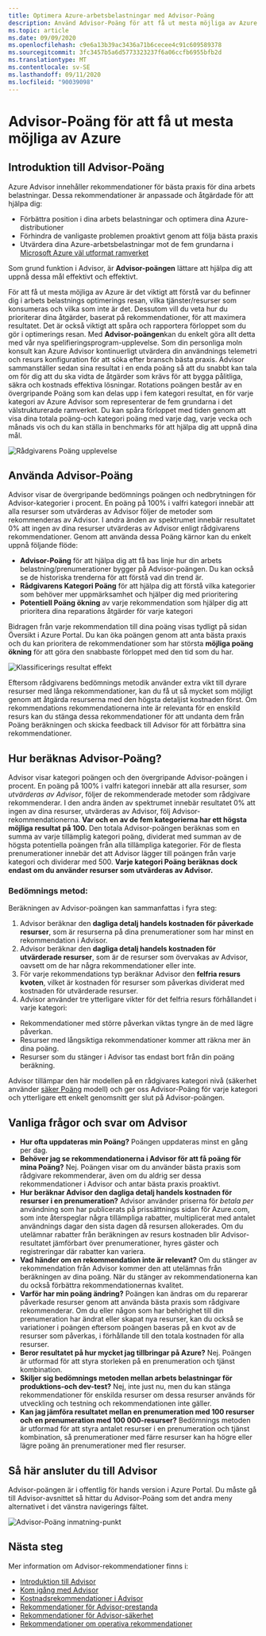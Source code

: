 ```yaml
---
title: Optimera Azure-arbetsbelastningar med Advisor-Poäng
description: Använd Advisor-Poäng för att få ut mesta möjliga av Azure
ms.topic: article
ms.date: 09/09/2020
ms.openlocfilehash: c9e6a13b39ac3436a71b6cecee4c91c609589378
ms.sourcegitcommit: 3fc3457b5a6d5773323237f6a06ccfb6955bfb2d
ms.translationtype: MT
ms.contentlocale: sv-SE
ms.lasthandoff: 09/11/2020
ms.locfileid: "90039098"
---
```

# <a name="advisor-score-to-get-the-most-out-of-azure"></a>Advisor-Poäng för att få ut mesta möjliga av Azure

## <a name="introduction-to-advisor-score"></a>Introduktion till Advisor-Poäng

Azure Advisor innehåller rekommendationer för bästa praxis för dina arbets belastningar. Dessa rekommendationer är anpassade och åtgärdade för att hjälpa dig:
* Förbättra position i dina arbets belastningar och optimera dina Azure-distributioner
* Förhindra de vanligaste problemen proaktivt genom att följa bästa praxis
* Utvärdera dina Azure-arbetsbelastningar mot de fem grundarna i [Microsoft Azure väl utformat ramverket](https://docs.microsoft.com/azure/architecture/framework/)

Som grund funktion i Advisor, är **Advisor-poängen** lättare att hjälpa dig att uppnå dessa mål effektivt och effektivt. 

För att få ut mesta möjliga av Azure är det viktigt att förstå var du befinner dig i arbets belastnings optimerings resan, vilka tjänster/resurser som konsumeras och vilka som inte är det. Dessutom vill du veta hur du prioriterar dina åtgärder, baserat på rekommendationer, för att maximera resultatet. Det är också viktigt att spåra och rapportera förloppet som du gör i optimerings resan. Med **Advisor-poängen**kan du enkelt göra allt detta med vår nya spelifieringsprogram-upplevelse. Som din personliga moln konsult kan Azure Advisor kontinuerligt utvärdera din användnings telemetri och resurs konfiguration för att söka efter bransch bästa praxis. Advisor sammanställer sedan sina resultat i en enda poäng så att du snabbt kan tala om för dig att du ska vidta de åtgärder som krävs för att bygga pålitliga, säkra och kostnads effektiva lösningar. Rotations poängen består av en övergripande Poäng som kan delas upp i fem kategori resultat, en för varje kategori av Azure Advisor som representerar de fem grundarna i det välstrukturerade ramverket. Du kan spåra förloppet med tiden genom att visa dina totala poäng-och kategori poäng med varje dag, varje vecka och månads vis och du kan ställa in benchmarks för att hjälpa dig att uppnå dina mål. 

 ![Rådgivarens Poäng upplevelse](./media/advisor-score-1.png)

## <a name="how-to-consume-advisor-score"></a>Använda Advisor-Poäng
Advisor visar de övergripande bedömnings poängen och nedbrytningen för Advisor-kategorier i procent. En poäng på 100% i valfri kategori innebär att alla resurser som utvärderas av Advisor följer de metoder som rekommenderas av Advisor. I andra änden av spektrumet innebär resultatet 0% att ingen av dina resurser utvärderas av Advisor enligt rådgivarens rekommendationer. Genom att använda dessa Poäng kärnor kan du enkelt uppnå följande flöde:
* **Advisor-Poäng** för att hjälpa dig att få bas linje hur din arbets belastning/prenumerationer bygger på Advisor-poängen. Du kan också se de historiska trenderna för att förstå vad din trend är.
* **Rådgivarens Kategori Poäng** för att hjälpa dig att förstå vilka kategorier som behöver mer uppmärksamhet och hjälper dig med prioritering
* **Potentiell Poäng ökning** av varje rekommendation som hjälper dig att prioritera dina reparations åtgärder för varje kategori

Bidragen från varje rekommendation till dina poäng visas tydligt på sidan Översikt i Azure Portal. Du kan öka poängen genom att anta bästa praxis och du kan prioritera de rekommendationer som har största **möjliga poäng ökning** för att göra den snabbaste förloppet med den tid som du har.  

![Klassificerings resultat effekt](./media/advisor-score-2.png)

Eftersom rådgivarens bedömnings metodik använder extra vikt till dyrare resurser med långa rekommendationer, kan du få ut så mycket som möjligt genom att åtgärda resurserna med den högsta detaljist kostnaden först. Om rekommendations rekommendationerna inte är relevanta för en enskild resurs kan du stänga dessa rekommendationer för att undanta dem från Poäng beräkningen och skicka feedback till Advisor för att förbättra sina rekommendationer. 

## <a name="how-is-advisor-score-calculated"></a>Hur beräknas Advisor-Poäng?
Advisor visar kategori poängen och den övergripande Advisor-poängen i procent. En poäng på 100% i valfri kategori innebär att alla resurser, *som utvärderas av Advisor*, följer de rekommenderade metoder som rådgivare rekommenderar. I den andra änden av spektrumet innebär resultatet 0% att ingen av dina resurser, utvärderas av Advisor, följ Advisor-rekommendationerna. 
**Var och en av de fem kategorierna har ett högsta möjliga resultat på 100.** Den totala Advisor-poängen beräknas som en summa av varje tillämplig kategori poäng, dividerat med summan av de högsta potentiella poängen från alla tillämpliga kategorier. För de flesta prenumerationer innebär det att Advisor lägger till poängen från varje kategori och dividerar med 500. **Varje kategori Poäng beräknas dock endast om du använder resurser som utvärderas av Advisor.**

### <a name="scoring-methodology"></a>Bedömnings metod: 
Beräkningen av Advisor-poängen kan sammanfattas i fyra steg:
1. Advisor beräknar den **dagliga detalj handels kostnaden för påverkade resurser**, som är resurserna på dina prenumerationer som har minst en rekommendation i Advisor.
2. Advisor beräknar den **dagliga detalj handels kostnaden för utvärderade resurser**, som är de resurser som övervakas av Advisor, oavsett om de har några rekommendationer eller inte. 
3. För varje rekommendations typ beräknar Advisor den **felfria resurs kvoten**, vilket är kostnaden för resurser som påverkas dividerat med kostnaden för utvärderade resurser.
4. Advisor använder tre ytterligare vikter för det felfria resurs förhållandet i varje kategori:
* Rekommendationer med större påverkan viktas tyngre än de med lägre påverkan.
* Resurser med långsiktiga rekommendationer kommer att räkna mer än dina poäng.
* Resurser som du stänger i Advisor tas endast bort från din poäng beräkning. 
    
Advisor tillämpar den här modellen på en rådgivares kategori nivå (säkerhet använder [säker Poäng](https://docs.microsoft.com/azure/security-center/secure-score-security-controls#introduction-to-secure-score) modell) och ger oss Advisor-Poäng för varje kategori och ytterligare ett enkelt genomsnitt ger slut på Advisor-poängen.


## <a name="advisor-score-faq"></a>Vanliga frågor och svar om Advisor
* **Hur ofta uppdateras min Poäng?**
Poängen uppdateras minst en gång per dag. 
* **Behöver jag se rekommendationerna i Advisor för att få poäng för mina Poäng?**
Nej. Poängen visar om du använder bästa praxis som rådgivare rekommenderar, även om du aldrig ser dessa rekommendationer i Advisor och antar bästa praxis proaktivt.  
* **Hur beräknar Advisor den dagliga detalj handels kostnaden för resurser i en prenumeration?**
Advisor använder priserna för *betala per* användning som har publicerats på prissättnings sidan för Azure.com, som inte återspeglar några tillämpliga rabatter, multiplicerat med antalet användnings dagar den sista dagen då resursen allokerades. Om du utelämnar rabatter från beräkningen av resurs kostnaden blir Advisor-resultatet jämförbart över prenumerationer, hyres gäster och registreringar där rabatter kan variera. 
* **Vad händer om en rekommendation inte är relevant?**
Om du stänger av rekommendation från Advisor kommer den att utelämnas från beräkningen av dina poäng. När du stänger av rekommendationerna kan du också förbättra rekommendationernas kvalitet.
* **Varför har min poäng ändring?** Poängen kan ändras om du reparerar påverkade resurser genom att använda bästa praxis som rådgivare rekommenderar. Om du eller någon som har behörighet till din prenumeration har ändrat eller skapat nya resurser, kan du också se variationer i poängen eftersom poängen baseras på en kvot av de resurser som påverkas, i förhållande till den totala kostnaden för alla resurser.
* **Beror resultatet på hur mycket jag tillbringar på Azure?**
Nej. Poängen är utformad för att styra storleken på en prenumeration och tjänst kombination. 
* **Skiljer sig bedömnings metoden mellan arbets belastningar för produktions-och dev-test?**
Nej, inte just nu, men du kan stänga rekommendationer för enskilda resurser om dessa resurser används för utveckling och testning och rekommendationen inte gäller.
* **Kan jag jämföra resultatet mellan en prenumeration med 100 resurser och en prenumeration med 100 000-resurser?**
Bedömnings metoden är utformad för att styra antalet resurser i en prenumeration och tjänst kombination, så prenumerationer med färre resurser kan ha högre eller lägre poäng än prenumerationer med fler resurser. 

## <a name="how-to-access-advisor"></a>Så här ansluter du till Advisor
Advisor-poängen är i offentlig för hands version i Azure Portal. Du måste gå till Advisor-avsnittet så hittar du Advisor-Poäng som det andra meny alternativet i det vänstra navigerings fältet. 

![Advisor-Poäng inmatning-punkt](./media/advisor-score-3.png)

## <a name="next-steps"></a>Nästa steg

Mer information om Advisor-rekommendationer finns i:
* [Introduktion till Advisor](advisor-overview.md)
* [Kom igång med Advisor](advisor-get-started.md)
* [Kostnadsrekommendationer i Advisor](advisor-cost-recommendations.md)
* [Rekommendationer för Advisor-prestanda](advisor-performance-recommendations.md)
* [Rekommendationer för Advisor-säkerhet](advisor-security-recommendations.md)
* [Rekommendationer om operativa rekommendationer](advisor-operational-excellence-recommendations.md)
